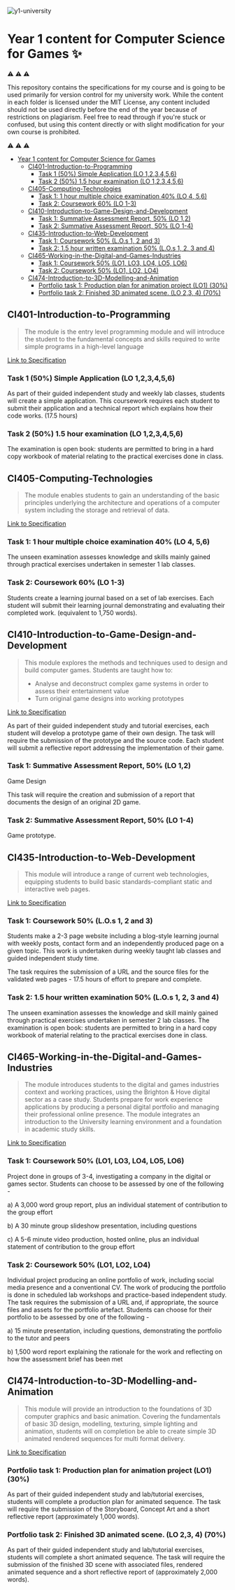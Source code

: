 ![y1-university](.github/preview.png)

# Year 1 content for Computer Science for Games :sparkles:

:warning: :warning: :warning:

This repository contains the specifications for my course and is going to be used primarily for version control for my university work. While the content in each folder is licensed under the MIT License, any content included should not be used directly before the end of the year because of restrictions on plagiarism. Feel free to read through if you're stuck or confused, but using this content directly or with slight modification for your own course is prohibited.

:warning: :warning: :warning:

* [Year 1 content for Computer Science for Games](#year-1-content-for-computer-science-for-games)
  * [CI401-Introduction-to-Programming](#ci401-introduction-to-programming)
    * [Task 1 (50%) Simple Application (LO 1,2,3,4,5,6)](#task-1-50-simple-application-lo-123456)
    * [Task 2 (50%) 1.5 hour examination (LO 1,2,3,4,5,6)](#task-2-50-15-hour-examination-lo-123456)
  * [CI405-Computing-Technologies](#ci405-computing-technologies)
    * [Task 1: 1 hour multiple choice examination 40% (LO 4, 5,6)](#task-1-1-hour-multiple-choice-examination-40-lo-4-56)
    * [Task 2: Coursework 60% (LO 1-3)](#task-2-coursework-60-lo-1-3)
  * [CI410-Introduction-to-Game-Design-and-Development](#ci410-introduction-to-game-design-and-development)
    * [Task 1: Summative Assessment Report, 50% (LO 1,2)](#task-1-summative-assessment-report-50-lo-12)
    * [Task 2: Summative Assessment Report, 50% (LO 1-4)](#task-2-summative-assessment-report-50-lo-1-4)
  * [CI435-Introduction-to-Web-Development](#ci435-introduction-to-web-development)
    * [Task 1: Coursework 50% (L.O.s 1, 2 and 3)](#task-1-coursework-50-los-1-2-and-3)
    * [Task 2: 1.5 hour written examination 50% (L.O.s 1, 2, 3 and 4)](#task-2-15-hour-written-examination-50-los-1-2-3-and-4)
  * [CI465-Working-in-the-Digital-and-Games-Industries](#ci465-working-in-the-digital-and-games-industries)
    * [Task 1: Coursework 50% (LO1, LO3, LO4, LO5, LO6)](#task-1-coursework-50-lo1-lo3-lo4-lo5-lo6)
    * [Task 2: Coursework 50% (LO1, LO2, LO4)](#task-2-coursework-50-lo1-lo2-lo4)
  * [CI474-Introduction-to-3D-Modelling-and-Animation](#ci474-introduction-to-3d-modelling-and-animation)
    * [Portfolio task 1: Production plan for animation project (LO1) (30%)](#portfolio-task-1-production-plan-for-animation-project-lo1-30)
    * [Portfolio task 2: Finished 3D animated scene. (LO 2,3, 4) (70%)](#portfolio-task-2-finished-3d-animated-scene-lo-23-4-70)

## CI401-Introduction-to-Programming

[comment]: <> (//NOTE: Introduction to Programming)

> The module is the entry level programming module and will introduce the student to the fundamental concepts and skills required to write simple programs in a high-level language

[Link to Specification](CI401-Introduction-to-Programming/CI401-Specification.pdf)

### Task 1 (50%) Simple Application (LO 1,2,3,4,5,6)

As part of their guided independent study and weekly lab classes, students will create a simple application. This coursework requires each student to submit their application and a technical report which explains how their code works. (17.5 hours)

### Task 2 (50%) 1.5 hour examination (LO 1,2,3,4,5,6)

The examination is open book: students are permitted to bring in a hard
copy workbook of material relating to the practical exercises done in
class.

## CI405-Computing-Technologies

[comment]: <> (//NOTE: Computing Technologies)

> The module enables students to gain an understanding of the basic principles underlying the architecture and operations of a computer system including the storage and retrieval of data.

[Link to Specification](CI405-Computing-Technologies/CI405-Specification.pdf)

### Task 1: 1 hour multiple choice examination 40% (LO 4, 5,6)

The unseen examination assesses knowledge and skills mainly gained
through practical exercises undertaken in semester 1 lab classes.

### Task 2: Coursework 60% (LO 1-3)

Students create a learning journal based on a set of lab exercises.
Each student will submit their learning journal demonstrating and
evaluating their completed work. (equivalent to 1,750 words).

## CI410-Introduction-to-Game-Design-and-Development

[comment]: <> (//NOTE: Introduction to Game Design and Development)

> This module explores the methods and techniques used to design and build computer games. Students are taught how to:
> - Analyse and deconstruct complex game systems in order to assess their entertainment value
> - Turn original game designs into working prototypes

[Link to Specification](CI410-Introduction-to-Game-Design-and-Development/CI410-Specification.pdf)

As part of their guided independent study and tutorial exercises, each student will develop a prototype game of their own design. The task will require the submission of the prototype and the source code. Each student will submit a reflective report addressing the implementation of their game.

### Task 1: Summative Assessment Report, 50% (LO 1,2)

Game Design

This task will require the creation and submission of a report that documents the design of an original 2D game.

### Task 2: Summative Assessment Report, 50% (LO 1-4)

Game prototype.

## CI435-Introduction-to-Web-Development

[comment]: <> (//NOTE: Introduction to Web Development)

> This module will introduce a range of current web technologies, equipping students to build basic standards-compliant static and interactive web pages.

[Link to Specification](CI435-Introduction-to-Web-Development/CI435-Specification.pdf)

### Task 1: Coursework 50% (L.O.s 1, 2 and 3)

Students make a 2-3 page website including a blog-style learning journal with weekly posts, contact form and an independently produced page on a given topic. This work is undertaken during weekly taught lab classes and guided independent study time.

The task requires the submission of a URL and the source files for the validated web pages - 17.5 hours of effort to prepare and complete.

### Task 2: 1.5 hour written examination 50% (L.O.s 1, 2, 3 and 4)

The unseen examination assesses the knowledge and skill mainly
gained through practical exercises undertaken in semester 2 lab
classes. The examination is open book: students are permitted to bring
in a hard copy workbook of material relating to the practical exercises
done in class.

## CI465-Working-in-the-Digital-and-Games-Industries

[comment]: <> (//NOTE: Working in the Digital and Games Industries)

> The module introduces students to the digital and games industries context and working practices, using the Brighton & Hove digital sector as a case study. Students prepare for work experience applications by producing a personal digital portfolio and managing their professional online presence. The module integrates an introduction to the University learning environment and a foundation in academic study skills.

[Link to Specification](CI465-Working-in-the-Digital-and-Games-Industries/CI465-Specification.pdf)

### Task 1: Coursework 50% (LO1, LO3, LO4, LO5, LO6)

Project done in groups of 3-4, investigating a company in the digital or games sector. Students can choose to be assessed by one of the following -

a) A 3,000 word group report, plus an individual statement of
contribution to the group effort

b) A 30 minute group slideshow presentation, including questions

c) A 5-6 minute video production, hosted online, plus an individual
statement of contribution to the group effort

### Task 2: Coursework 50% (LO1, LO2, LO4)

Individual project producing an online portfolio of work, including social media presence and a conventional CV. The work of producing the portfolio is done in scheduled lab workshops and practice-based independent study. The task requires the submission of a URL and, if appropriate, the source files and assets for the portfolio artefact. Students can choose for their portfolio to be assessed by one of the following -

a) 15 minute presentation, including questions, demonstrating the
portfolio to the tutor and peers

b) 1,500 word report explaining the rationale for the work and
reflecting on how the assessment brief has been met

## CI474-Introduction-to-3D-Modelling-and-Animation

[comment]: <> (//NOTE: Introduction to 3D Modelling and Animation)

> This module will provide an introduction to the foundations of 3D computer graphics and basic animation. Covering the fundamentals of basic 3D design, modelling, texturing, simple lighting and animation, students will on completion be able to create simple 3D animated rendered sequences for multi format delivery.

[Link to Specification](CI474-Introduction-to-3D-Modelling-and-Animation/CI474-Specification.pdf)

### Portfolio task 1: Production plan for animation project (LO1) (30%)

As part of their guided independent study and lab/tutorial exercises, students will complete a production plan for animated sequence. The task will require the submission of the Storyboard, Concept Art and a short reflective report (approximately 1,000 words).

### Portfolio task 2: Finished 3D animated scene. (LO 2,3, 4) (70%)

As part of their guided independent study and lab/tutorial exercises, students will complete a short animated sequence. The task will require the submission of the finished 3D scene with associated files, rendered animated sequence and a short reflective report of (approximately 2,000 words).
